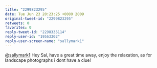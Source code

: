 ```yaml
---
title: "2299823295"
date: Tue Jun 23 20:23:25 +0000 2009
original-tweet-id: "2299823295"
retweets: 0
favorites: 0
reply-tweet-id: "2298335114"
reply-user-id: "19563302"
reply-user-screen-name: "sallymark1"
---
```

<a href="https://twitter.com/sallymark1">@sallymark1</a> Hey Sal, have a great time away, enjoy the relaxation, as for landscape photographs i dont have a clue!
